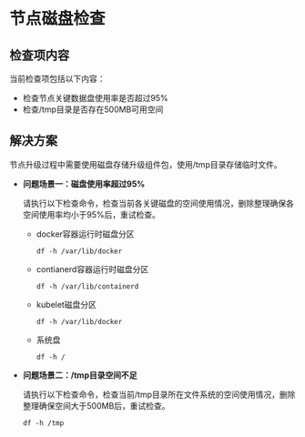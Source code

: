 # 节点磁盘检查<a name="cce_10_0445"></a>

## 检查项内容<a name="section538415161524"></a>

当前检查项包括以下内容：

-   检查节点关键数据盘使用率是否超过95%
-   检查/tmp目录是否存在500MB可用空间

## 解决方案<a name="section1474192815210"></a>

节点升级过程中需要使用磁盘存储升级组件包，使用/tmp目录存储临时文件。

-   **问题场景一：磁盘使用率超过95%**

    请执行以下检查命令，检查当前各关键磁盘的空间使用情况，删除整理确保各空间使用率均小于95%后，重试检查。

    -   docker容器运行时磁盘分区

        ```
        df -h /var/lib/docker
        ```

    -   contianerd容器运行时磁盘分区

        ```
        df -h /var/lib/containerd
        ```

    -   kubelet磁盘分区

        ```
        df -h /var/lib/docker
        ```

    -   系统盘

        ```
        df -h /
        ```


-   **问题场景二：/tmp目录空间不足**

    请执行以下检查命令，检查当前/tmp目录所在文件系统的空间使用情况，删除整理确保空间大于500MB后，重试检查。

    ```
    df -h /tmp
    ```


